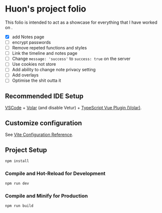 # Huon's project folio

This folio is intended to act as a showcase for everything that I have worked on .

- [x] add Notes page
- [ ] encrypt passwords
- [ ] Remove repeted functions and styles
- [ ] Link the timeline and notes page
- [ ] Change `message: 'success'` to `success: true` on the server
- [ ] Use cookies not store
- [ ] Add ability to change note privacy setting
- [ ] Add overlays
- [ ] Optimise the shit outta it

## Recommended IDE Setup

[VSCode](https://code.visualstudio.com/) + [Volar](https://marketplace.visualstudio.com/items?itemName=Vue.volar) (and disable Vetur) + [TypeScript Vue Plugin (Volar)](https://marketplace.visualstudio.com/items?itemName=Vue.vscode-typescript-vue-plugin).

## Customize configuration

See [Vite Configuration Reference](https://vitejs.dev/config/).

## Project Setup

```sh
npm install
```

### Compile and Hot-Reload for Development

```sh
npm run dev
```

### Compile and Minify for Production

```sh
npm run build
```
